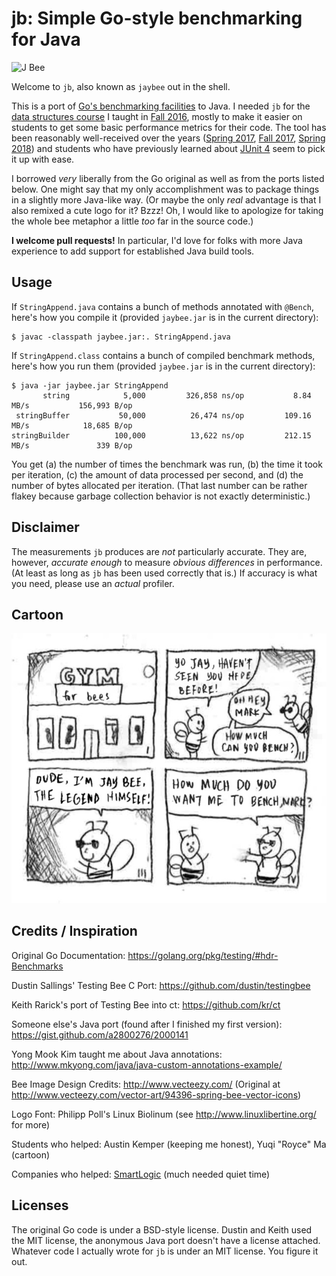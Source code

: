 # jb: Simple Go-style benchmarking for Java

![J Bee](gfx/jb-small.jpg)

Welcome to `jb`, also known as `jaybee` out in the shell.

This is a port of
[Go's benchmarking facilities](https://golang.org/pkg/testing/#hdr-Benchmarks)
to Java.
I needed `jb` for the
[data structures course](https://www.cs.jhu.edu/~phf/2016/fall/cs226/)
I taught in [Fall 2016](https://www.cs.jhu.edu/~phf/2016/fall/cs226/), mostly
to make it easier on students to get some basic performance metrics for their
code.
The tool has been reasonably well-received over the years
([Spring 2017](https://www.cs.jhu.edu/~phf/2017/spring/cs226/),
[Fall 2017](https://www.cs.jhu.edu/~phf/2017/fall/cs226/),
[Spring 2018](https://www.cs.jhu.edu/~phf/2018/spring/cs226/))
and students who have previously learned about
[JUnit 4](https://junit.org/junit4/) seem to pick it up with ease.

I borrowed *very* liberally from the Go original as well as from the ports
listed below.
One might say that my only accomplishment was to package things in a slightly
more Java-like way.
(Or maybe the only *real* advantage is that I also remixed a cute logo for it?
Bzzz! Oh, I would like to apologize for taking the whole bee metaphor a little
*too* far in the source code.)

**I welcome pull requests!**
In particular, I'd love for folks with more Java experience to add support for
established Java build tools.

## Usage

If `StringAppend.java` contains a bunch of methods annotated with `@Bench`,
here's how you compile it (provided `jaybee.jar` is in the current directory):

```
$ javac -classpath jaybee.jar:. StringAppend.java
```

If `StringAppend.class` contains a bunch of compiled benchmark methods, here's
how you run them (provided `jaybee.jar` is in the current directory):

```
$ java -jar jaybee.jar StringAppend
       string	         5,000	       326,858 ns/op	       8.84 MB/s	       156,993 B/op
 stringBuffer	        50,000	        26,474 ns/op	     109.16 MB/s	        18,685 B/op
stringBuilder	       100,000	        13,622 ns/op	     212.15 MB/s	           339 B/op
```

You get (a) the number of times the benchmark was run, (b) the time it took
per iteration, (c) the amount of data processed per second, and (d) the
number of bytes allocated per iteration.
(That last number can be rather flakey because garbage collection behavior
is not exactly deterministic.)

## Disclaimer

The measurements `jb` produces are *not* particularly accurate.
They are, however, *accurate enough* to measure *obvious differences* in
performance.
(At least as long as `jb` has been used correctly that is.)
If accuracy is what you need, please use an *actual* profiler.

## Cartoon

![Bench Mark](gfx/cartoon-small.jpg)

## Credits / Inspiration

Original Go Documentation:
https://golang.org/pkg/testing/#hdr-Benchmarks

Dustin Sallings' Testing Bee C Port:
https://github.com/dustin/testingbee

Keith Rarick's port of Testing Bee into ct:
https://github.com/kr/ct

Someone else's Java port (found after I finished my first version):
https://gist.github.com/a2800276/2000141

Yong Mook Kim taught me about Java annotations:
http://www.mkyong.com/java/java-custom-annotations-example/

Bee Image Design Credits:
http://www.vecteezy.com/
(Original at http://www.vecteezy.com/vector-art/94396-spring-bee-vector-icons)

Logo Font:
Philipp Poll's Linux Biolinum (see http://www.linuxlibertine.org/ for more)

Students who helped:
Austin Kemper (keeping me honest),
Yuqi "Royce" Ma (cartoon)

Companies who helped:
[SmartLogic](https://smartlogic.io/) (much needed quiet time)

## Licenses

The original Go code is under a BSD-style license.
Dustin and Keith used the MIT license,
the anonymous Java port doesn't have a license attached.
Whatever code I actually wrote for `jb` is under an MIT license.
You figure it out.
